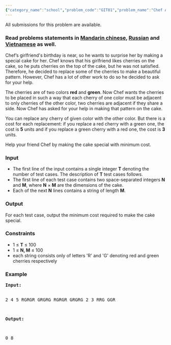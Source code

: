 ```yaml
---
{"category_name":"school","problem_code":"GIT01","problem_name":"Chef And his Cake","languages_supported":{"0":"ADA","1":"ASM","2":"BASH","3":"BF","4":"C","5":"CAML","6":"CLOJ","7":"CLPS","8":"COB","9":"CPP 4.3.2","10":"CPP 6.3","11":"CPP14","12":"CS2","13":"D","14":"ERL","15":"FORT","16":"FS","17":"GO","18":"HASK","19":"ICK","20":"ICON","21":"JAVA","22":"JS","23":"kotlin","24":"LISP clisp","25":"LISP sbcl","26":"LUA","27":"NEM","28":"NICE","29":"NODEJS","30":"PAS fpc","31":"PAS gpc","32":"PERL","33":"PERL6","34":"PHP","35":"PIKE","36":"PRLG","37":"PYPY","38":"PYTH","39":"PYTH 3.5","40":"RUBY","41":"rust","42":"SCALA","43":"SCM chicken","44":"SCM guile","45":"SCM qobi","46":"ST","47":"swift","48":"TCL","49":"TEXT","50":"WSPC"},"max_timelimit":1,"source_sizelimit":50000,"problem_author":"gitesh18","problem_tester":null,"date_added":"23-11-2017","tags":{"0":"cakewalk","1":"dec17","2":"gitesh18"},"editorial_url":"https://discuss.codechef.com/problems/GIT01","time":{"view_start_date":1512984600,"submit_start_date":1512984600,"visible_start_date":1512984600,"end_date":1735669800},"layout":"problem"}
---
```

<span class="solution-visible-txt">All submissions for this problem are available.</span><h3>Read problems statements in <a target="_blank" 
href="http://www.codechef.com/download/translated/DEC17/mandarin/GIT01.pdf">Mandarin chinese</a>, <a target="_blank" 
href="http://www.codechef.com/download/translated/DEC17/russian/GIT01.pdf">Russian</a> and <a target="_blank" 
href="http://www.codechef.com/download/translated/DEC17/vietnamese/GIT01.pdf">Vietnamese</a> as well.</h3>

<p>Chef’s girlfriend's birthday is near, so he wants to surprise her by making a special cake for her. Chef knows that his girlfriend likes cherries on the cake, so he puts cherries on the top of the cake, but he was not satisfied. Therefore, he decided to replace some of the cherries to make a beautiful pattern. However, Chef has a lot of other work to do so he decided to ask for your help.</p>

<p>The cherries are of two colors <b>red</b> and <b>green</b>. Now Chef wants the cherries to be placed in such a way that each cherry of one color must be adjacent to only cherries of the other color, two cherries are adjacent if they share a side. Now Chef has asked for your help in making that pattern on the cake.</p>

<p>You can replace any cherry of given color with the other color. But there is a cost for each replacement: if you replace a red cherry with a green one, the cost is <b>5</b> units and if you replace a green cherry with a red one, the cost is <b>3</b> units.</p>

<p>Help your friend Chef by making the cake special with minimum cost.</p>


<h3>Input</h3>
<p><ul>
<li>The first line of the input contains a single integer <b>T</b> denoting the number of test cases. The description of <b>T</b> test cases follows.</li>
<li>The first line of each test case contains two space-separated integers <b>N</b> and <b>M</b>, where <b>N</b> × <b>M</b> are the dimensions of the cake.</li>
<li>Each of the next <b>N</b> lines contains a string of length <b>M</b>.</li>
</ul></p>

<h3>Output</h3>
<p>For each test case, output the minimum cost required to make the cake special.</p>

<h3>Constraints</h3>
<ul>
<li>1 ≤ <b>T</b> ≤ 100</li>
<li>1 ≤ <b>N, M</b> ≤ 100</li>
<li>each string consists only of letters 'R' and 'G' denoting red and green cherries respectively
</ul>

<h3>Example</h3>
<pre><b>Input:</b>

2
4 5
RGRGR
GRGRG
RGRGR
GRGRG
2 3
RRG
GGR

<b>Output:</b>

0
8
</pre>
<p> </p>
